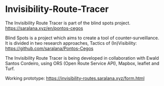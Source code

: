 # Invisibility-Route-Tracer


The Invisibility Route Tracer is part of the blind spots project.
https://saralana.xyz/en/pontos-cegos

Blind Spots is a project which aims to create a tool of counter-surveillance. It is divided in two research approaches, Tactics of (In)Visibility:
https://github.com/saralana/Pontos-Cegos

The Invisibility Route Tracer is being developed in collaboration with Ewald Santos Cordeiro, using ORS (Open Route Service API), Mapbox, leaflet and Turf.

Working prototype:
https://invisibility-routes.saralana.xyz/form.html
